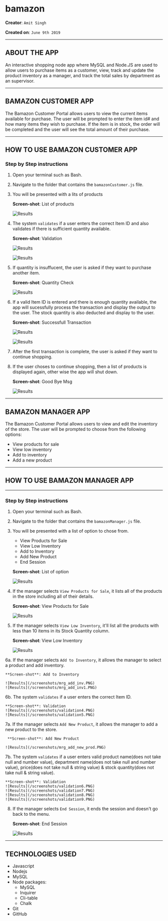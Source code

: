 # bamazon

**Creator**: `Amit Singh`

**Created on**: `June 9th 2019`

- - -

## ABOUT THE APP
An interactive shopping node app where MySQL and Node.JS are used to allow users to purchase items as a customer, view, track and update the product inventory as a manager, and track the total sales by department as an supervisor.
- - -

## BAMAZON CUSTOMER APP
The Bamazon Customer Portal allows users to view the current items available for purchase.  The user will be prompted to enter the item id# and how many items they wish to purchase.  If the item is in stock, the order will be completed and the user will see the total amount of their purchase.
- - -
## HOW TO USE BAMAZON CUSTOMER APP

### **Step by Step instructions**

1. Open your terminal such as Bash.
2. Navigate to the folder that contains the `bamazonCustomer.js` file. 
3. You will be presented with a lits of products  

    **Screen-shot**: List of products
    
    ![Results](/screenshots/listproducts.PNG)

4. The system `validates` if a user enters the correct Item ID and also validates if there is sufficient quantity available.

    **Screen-shot**: Validation
    
    ![Results](/screenshots/validation1.PNG)

    ![Results](/screenshots/validation2.PNG)
    

5. If quantity is insuffucent, the user is asked if they want to purchase another item.

    **Screen-shot**: Quantity Check

    ![Results](/screenshots/validation3.PNG)

6. If a valid Item ID is entered and there is enough quantity available, the app will sucessfully process the transaction and display the output to the user. The stock quantity is also deducted and display to the user.

    **Screen-shot**: Successfull Transaction
    
    ![Results](/screenshots/success1.PNG)

    ![Results](/screenshots/success2.PNG)

7. After the first transaction is complete, the user is asked if they want to continue shopping. 
8. If the user choses to continue shopping, then a list of products is displayed again, other wise the app will shut down.

    **Screen-shot**: Good Bye Msg
    
    ![Results](/screenshots/thankyou.PNG)

- - -

## BAMAZON MANAGER APP
The Bamazon Customer Portal allows users to view and edit the inventory of the store.  The user will be prompted to choose from the following options:
* View products for sale
* View low inventory
* Add to inventory
* Add a new product
- - -

## HOW TO USE BAMAZON MANAGER APP
-----------------------
### **Step by Step instructions**

1. Open your terminal such as Bash.
2. Navigate to the folder that contains the `bamazonManager.js` file. 
3. You will be presented with a list of option to chose from.  
    * View Products for Sale
    * View Low Inventory
    * Add to Inventory
    * Add New Product
    * End Session

     **Screen-shot**: List of option
    
    ![Results](/screenshots/mrg_list_of_option.PNG)


4. If the manager selects `View Products for Sale`, it lists all of the products in the store including all of their details.
    
    **Screen-shot**: View Products for Sale
    
    ![Results](/screenshots/mrg_view_prod_for_sale.PNG)


5. If the manager selects `View Low Inventory`, it'll list all the products with less than 10 items in its Stock Quantity column.

     **Screen-shot**: View Low Inventory
    
    ![Results](/screenshots/mrg_view_low_inv.PNG)


6a. If the manager selects `Add to Inventory`, it allows the manager to select a product and add inventory.
    
    **Screen-shot**: Add to Inventory
    
    ![Results](/screenshots/mrg_add_inv.PNG)
    ![Results](/screenshots/mrg_add_inv1.PNG)

6b. The system `validates` if a user enters the correct Item ID.

    **Screen-shot**: Validation
    ![Results](/screenshots/validation4.PNG)
    ![Results](/screenshots/validation5.PNG)

7a. If the manager selects `Add New Product`, it allows the manager to add a new product to the store.
    
     **Screen-shot**: Add New Product
    
    ![Results](/screenshots/mrg_add_new_prod.PNG)

7b. The system `validates` if a user enters valid product name(does not take null and number value), department name(does not take null and number value), price(does not take null & string value) & stock quantity(does not take null & string value).
    
    **Screen-shot**: Validation
    ![Results](/screenshots/validation6.PNG)
    ![Results](/screenshots/validation7.PNG)
    ![Results](/screenshots/validation8.PNG)
    ![Results](/screenshots/validation9.PNG)


8. If the manager selects `End Session`, it ends the session and doesn't go back to the menu.
    
    **Screen-shot**: End Session
    
    ![Results](/screenshots/mrg_end_session.PNG)


-----------------------
## TECHNOLOGIES USED
* Javascript
* Nodejs
* MySQL
* Node packages:
    * MySQL
    * Inquirer
    * Cli-table
    * Chalk
* Git
* GitHub